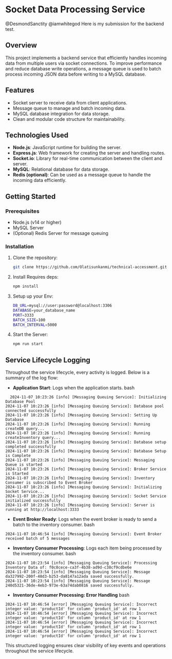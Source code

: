 # Socket Data Processing Service

@DesmondSanctity @iamwhitegod Here is my submission for the backend test.

## Overview
This project implements a backend service that efficiently handles incoming data from multiple users via socket connections. To improve performance and reduce database write operations, a message queue is used to batch process incoming JSON data before writing to a MySQL database.

## Features
- Socket server to receive data from client applications.
- Message queue to manage and batch incoming data.
- MySQL database integration for data storage.
- Clean and modular code structure for maintainability.

## Technologies Used
- **Node.js**: JavaScript runtime for building the server.
- **Express.js**: Web framework for creating the server and handling routes.
- **Socket.io**: Library for real-time communication between the client and server.
- **MySQL**: Relational database for data storage.
- **Redis (optional)**: Can be used as a message queue to handle the incoming data efficiently.

## Getting Started

### Prerequisites
- Node.js (v14 or higher)
- MySQL Server
- (Optional) Redis Server for message queuing

### Installation
1. Clone the repository:
   ```bash
   git clone https://github.com/Olatisunkanmi/technical-accessment.git

2. Install Requires deps:
   ```bash
   npm install

3. Setup up your Env:
   ```bash
   DB_URL=mysql://user:password@localhost:3306
   DATABASE=your_database_name
   PORT=3333
   BATCH_SIZE=100 
   BATCH_INTERVAL=5000

4. Start the Server:
   ```bash
   npm run start

## Service Lifecycle Logging

Throughout the service lifecycle, every activity is logged. Below is a summary of the log flow:

- **Application Start**: Logs when the application starts.
 bash
 ```  
   2024-11-07 10:23:26 [info] [Messaging Queuing Service]: Initializing Database Pool
2024-11-07 10:23:26 [info] [Messaging Queuing Service]: Database pool connected successfully
2024-11-07 10:23:26 [info] [Messaging Queuing Service]: Setting Up Database
2024-11-07 10:23:26 [info] [Messaging Queuing Service]: Running createDB query...
2024-11-07 10:23:26 [info] [Messaging Queuing Service]: Running createInventory query...
2024-11-07 10:23:26 [info] [Messaging Queuing Service]: Database setup completed successfully
2024-11-07 10:23:26 [info] [Messaging Queuing Service]: Database Setup is Complete
2024-11-07 10:23:26 [info] [Messaging Queuing Service]: Messaging Queue is started
2024-11-07 10:23:26 [info] [Messaging Queuing Service]: Broker Service is Started
2024-11-07 10:23:26 [info] [Messaging Queuing Service]: Inventory Consumer is subscribed to Event Broker
2024-11-07 10:23:26 [info] [Messaging Queuing Service]: Initializing Socket Service...
2024-11-07 10:23:26 [info] [Messaging Queuing Service]: Socket Service initialized successfully
2024-11-07 10:23:26 [info] [Messaging Queuing Service]: Server is running at http://localhost:3333
 ```
- **Event Broker Ready**: Logs when the event broker is ready to send a batch to the inventory consumer.
bash
```
2024-11-07 10:46:54 [info] [Messaging Queuing Service]: Event Broker received batch of 5 messages
```
- **Inventory Consumer Processing**: Logs each item being processed by the inventory consumer.
 bash
```
2024-11-07 10:23:54 [info] [Messaging Queuing Service]: Processing Inventory Data of: f0c8cece-ca3f-4b38-ad9d-c38cf9cdbe6e
2024-11-07 10:23:54 [info] [Messaging Queuing Service]: Message da327992-200f-48d3-b253-da8147a12ada saved successfully.
2024-11-07 10:23:54 [info] [Messaging Queuing Service]: Message 240d5321-36de-4eb3-973e-63a74dab0816 saved successfully.
```
- **Inventory Consumer Processing: Error Handling**
bash
```
2024-11-07 10:46:54 [error] [Messaging Queuing Service]: Incorrect integer value: 'productId' for column 'product_id' at row 1
2024-11-07 10:46:54 [error] [Messaging Queuing Service]: Incorrect integer value: 'productId' for column 'product_id' at row 1
2024-11-07 10:46:54 [error] [Messaging Queuing Service]: Incorrect integer value: 'productId' for column 'product_id' at row 1
2024-11-07 10:46:54 [error] [Messaging Queuing Service]: Incorrect integer value: 'productId' for column 'product_id' at row 1
```

This structured logging ensures clear visibility of key events and operations throughout the service lifecycle.




